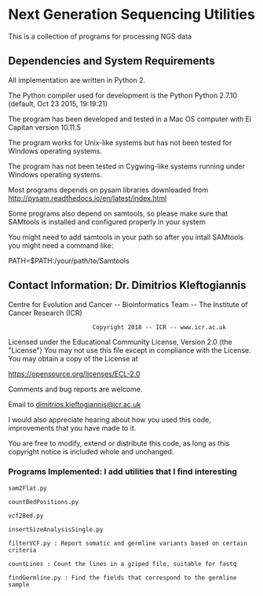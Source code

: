 # Next Generation Sequencing Utilities

This is a collection of programs for processing NGS data


## Dependencies and System Requirements

All implementation are written in  Python 2. 

The Python compiler used for development is the Python Python 2.7.10 (default, Oct 23 2015, 19:19:21)

The program has been developed and tested in a Mac OS computer with El Capitan version 10.11.5

The program works for Unix-like systems but has not been tested for Windows operating systems. 

The program has not been tested in Cygwing-like systems running under Windows operating systems.

Most programs depends on pysam libraries downloaded from http://pysam.readthedocs.io/en/latest/index.html

Some programs also depend on samtools, so please make sure that SAMtools is installed and configured properly in your system

You might need to add samtools in your path so after you intall SAMtools you might need a command like: 

PATH=$PATH:/your/path/to/Samtools


## Contact Information: Dr. Dimitrios Kleftogiannis 

Centre for Evolution and Cancer -- Bioinformatics Team -- The Institute of Cancer Research (ICR)  
       			
							Copyright 2018 -- ICR -- www.icr.ac.uk

Licensed under the Educational Community License, Version 2.0 (the "License") 
You may not use this file except in compliance with the License. You may obtain a copy of the License at

https://opensource.org/licenses/ECL-2.0

Comments and bug reports are welcome.
       
Email to dimitrios.kleftogiannis@icr.ac.uk 

I would also appreciate hearing about how you used this code, improvements that you have made to it.
 
You are free to modify, extend or distribute this code, as long as this copyright notice is included whole and unchanged. 
     

### Programs Implemented: I add utilities that I find interesting

```
sam2Flat.py
```

```
countBedPositions.py 
```

```
vcf2Bed.py 
```

```
insertSizeAnalysisSingle.py
```

```
filterVCF.py : Report somatic and germline variants based on certain criteria

```

```
countLines : Count the lines in a gziped file, suitable for fastq 
```

```
findGermline.py : Find the fields that correspond to the germline sample
```
